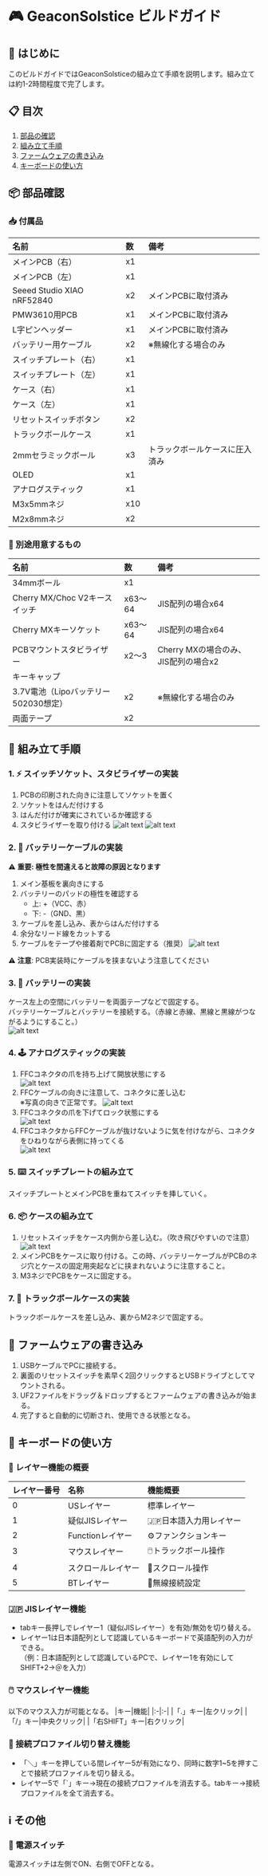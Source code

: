 # 🎮 GeaconSolstice ビルドガイド

## 🚀 はじめに
このビルドガイドではGeaconSolsticeの組み立て手順を説明します。組み立ては約1-2時間程度で完了します。

## 📋 目次
1. [部品の確認](#部品確認)
2. [組み立て手順](#組み立て手順)
3. [ファームウェアの書き込み](#ファームウェアの書き込み)
4. [キーボードの使い方](#キーボードの使い方)

## 📦 部品確認
### 📥 付属品
|名前|数|備考|
|:-|:-|:-|
|メインPCB（右）|x1| |
|メインPCB（左）|x1| |
|Seeed Studio XIAO nRF52840|x2|メインPCBに取付済み|
|PMW3610用PCB|x1|メインPCBに取付済み|
|L字ピンヘッダー|x1|メインPCBに取付済み|
|バッテリー用ケーブル|x2|※無線化する場合のみ|
|スイッチプレート（右）|x1| |
|スイッチプレート（左）|x1| |
|ケース（右）|x1| |
|ケース（左）|x1| |
|リセットスイッチボタン|x2| |
|トラックボールケース|x1| |
|2mmセラミックボール|x3|トラックボールケースに圧入済み|
|OLED|x1||
|アナログスティック|x1||
|M3x5mmネジ|x10| |
|M2x8mmネジ|x2| |

### 🛒 別途用意するもの
|名前|数|備考|
|:-|:-|:-|
|34mmボール|x1| |
|Cherry MX/Choc V2キースイッチ|x63～64|JIS配列の場合x64|
|Cherry MXキーソケット|x63～64|JIS配列の場合x64|
|PCBマウントスタビライザー|x2～3|Cherry MXの場合のみ、JIS配列の場合x2|
|キーキャップ| | |
|3.7V電池（Lipoバッテリー502030想定）|x2|※無線化する場合のみ|
|両面テープ|x2| |

## 🔧 組み立て手順

### 1. ⚡ スイッチソケット、スタビライザーの実装
1. PCBの印刷された向きに注意してソケットを置く
2. ソケットをはんだ付けする
3. はんだ付けが確実にされているか確認する
4. スタビライザーを取り付ける
![alt text](image.png)
![alt text](image-1.png)

### 2. 🔋 バッテリーケーブルの実装
⚠️ **重要: 極性を間違えると故障の原因となります**

1. メイン基板を裏向きにする
2. バッテリーのパッドの極性を確認する
   - 上: +（VCC、赤）
   - 下: -（GND、黒）
3. ケーブルを差し込み、表からはんだ付けする
4. 余分なリード線をカットする
5. ケーブルをテープや接着剤でPCBに固定する（推奨）
![alt text](image-2.png)

⚠️ **注意**: PCB実装時にケーブルを挟まないよう注意してください

### 3. 🔌 バッテリーの実装
ケース左上の空間にバッテリーを両面テープなどで固定する。  
バッテリーケーブルとバッテリーを接続する。（赤線と赤線、黒線と黒線がつながるようにすること。）  
![alt text](image-3.png)

### 4. 🕹️ アナログスティックの実装
1. FFCコネクタの爪を持ち上げて開放状態にする  
   ![alt text](img/img03.jpg)
2. FFCケーブルの向きに注意して、コネクタに差し込む  
   ※写真の向きで正常です。
   ![alt text](img/img04.jpg)
3. FFCコネクタの爪を下げてロック状態にする  
   ![alt text](img/img06.jpg)
4. FFCコネクタからFFCケーブルが抜けないように気を付けながら、コネクタをひねりながら表側に持ってくる  
   ![alt text](img/img05.jpg)

### 5. ⌨️ スイッチプレートの組み立て
スイッチプレートとメインPCBを重ねてスイッチを挿していく。  

### 6. 📦 ケースの組み立て
1. リセットスイッチをケース内側から差し込む。（吹き飛びやすいので注意）  
   ![alt text](img/img07.jpg)
2. メインPCBをケースに取り付ける。この時、バッテリーケーブルがPCBのネジ穴とケースの固定用突起などに挟まれないように注意すること。  
3. M3ネジでPCBをケースに固定する。  

### 7. 🔮 トラックボールケースの実装
トラックボールケースを差し込み、裏からM2ネジで固定する。  

## 💾 ファームウェアの書き込み
1. USBケーブルでPCに接続する。  
2. 裏面のリセットスイッチを素早く2回クリックするとUSBドライブとしてマウントされる。  
3. UF2ファイルをドラッグ＆ドロップするとファームウェアの書き込みが始まる。  
4. 完了すると自動的に切断され、使用できる状態となる。  

## 💫 キーボードの使い方

### 🎯 レイヤー機能の概要
|レイヤー番号|名称|機能概要|
|:-|:--|:--|
|0|USレイヤー|標準レイヤー|
|1|疑似JISレイヤー|🇯🇵日本語入力用レイヤー|
|2|Functionレイヤー|⚙️ファンクションキー|
|3|マウスレイヤー|🖱️トラックボール操作|
|4|スクロールレイヤー|📜スクロール操作|
|5|BTレイヤー|📶無線接続設定|

### 🇯🇵 JISレイヤー機能
- tabキー長押しでレイヤー1（疑似JISレイヤー）を有効/無効を切り替える。  
- レイヤー1は日本語配列として認識しているキーボードで英語配列の入力ができる。  
  （例：日本語配列として認識しているPCで、レイヤー1を有効にしてSHIFT+2→＠を入力） 

### 🖱️ マウスレイヤー機能
以下のマウス入力が可能となる。
|キー|機能|
|:-|:-|
|「.」キー|左クリック|
|「/」キー|中央クリック|
|「右SHIFT」キー|右クリック|

### 📶 接続プロファイル切り替え機能
- 「＼」キーを押している間レイヤー5が有効になり、同時に数字1~5を押すことで接続プロファイルを切り替える。  
- レイヤー5で「`」キー→現在の接続プロファイルを消去する。tabキー→接続プロファイルを全て消去する。  

## ℹ️ その他
### 🔌 電源スイッチ
電源スイッチは左側でON、右側でOFFとなる。